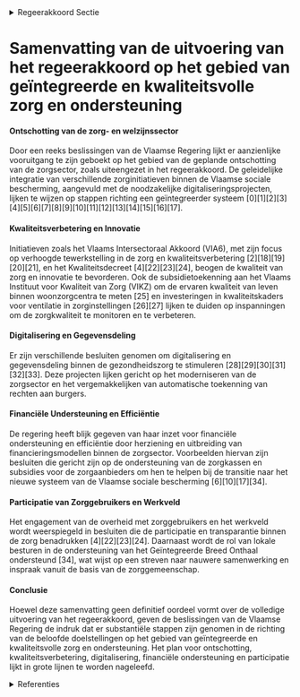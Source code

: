 

<details>
        <summary>Regeerakkoord Sectie </summary>
        <p>1.2.2 Werf 2: Geïntegreerde en kwaliteitsvolle zorg en ondersteuning We maken werk van een doorgedreven ontschotting van de zorg- en welzijns-sector. De muren tussen verschillende zorgsectoren zoals o.a. de geestelijke gezondheidszorg, zorg voor personen met een handicap en ouderenzorg worden afgebroken en ondergebracht in het een ge-maakte systeem van de Vlaamse sociale bescherming. Het aanbod is niet meer het uitgangspunt, wel de Vlaming met een concrete zorg- en ondersteuningsvraag. De levenskwaliteit van de Vlaming staat hierbij centraal. met de samenwerking tussen zorg- en welzijnsactoren als een kritische succesfactor. De beschikbaarheid, de betaal-baarheid en de kwaliteit van de zorg en ondersteuning vormen onze cruciale doel-stelling samen met een efficiënte inzet van mensen en middelen. De Vlaamse sociale zekerheid wordt op deze manier verder uitgebouwd tijdens deze regeerperiode. We stroomlijnen en vereenvoudigen het hele veld (welzijn, gezondheid, gezin) en stemmen op termijn regelgeving en finan-cieringssystemen op elkaar af zodat flexibel kan geschakeld worden tussen de verschil-lende expertisegebieden. Door verdere samenwerking en afstemming pakken we ook de wachtlijsten verder aan omdat meer synergie mogelijk is. Zo stemmen we kwali-teitsbeleid, procedures en gegevensdeling beter op elkaar af. We zetten het traject verder naar een uniforme zorgzwaartemeting en een persoonsvolgend financieringssysteem, waarbij we de Vlaamse sociale bescher-ming echt omvormen tot een Vlaamse sociale zekerheid, die digitaal werkt en waarbij de Vlaming met een zorg- en ondersteuningsnood de ondersteuning krijgt die volgens de objectieve zorg-zwaartemeting nodig is. Deze zorgzwaar-temeting kan ook gebeuren door beoefe-naars van gezondheidszorgberoepen. Digitalisering en gegevensdeling moeten een stimulans geven om zoveel mogelijk rechten automatisch toe te kennen. We herevalueren regelmatig zodat eventuele herinschaling mogelijk wordt. We blijven inzetten op de dialoog en afspraken tussen de overheden onderling en het werkveld. Voorzieningen en gebruikers zijn de partners om een kwalitatief geïnte-greerd zorg- en welzijnsbeleid vorm te geven. We garanderen de keuzevrijheid van de cliënt en de bescherming van gegevens-(uitwisseling) tussen zorgactoren. Efficiëntiewinsten vloeien niet terug naar structuren, maar wel naar ondersteuning voor de cliënt/patiënt. Overheid mag geen synoniem zijn voor overhead. Gezien de grootte en diversiteit van het welzijnsdomein, is het een prioriteit om de regeldrift in te perken. Hierdoor kunnen we de nodige ruimte geven aan het echte mensenwerk, zijnde zorg en onder-steuning aan wie een gevalideerde vraag tot ondersteuning heeft. We ondersteunen vrijwilligers en mantelzorgers en we inves-teren in zorgzame buurten zodat de zorg-verstrekkers en professionele krachten zich nog meer en beter op hun kerntaken kunnen richten. Samenwerken en efficiënt afstemmen tussen zorg- en welzijnsaanbieders, de zorggebruiker en zijn brede netwerk waar-onder de mantelzorger, zo willen we het Vlaamse welzijnsbeleid versterken. We maken ook sterkere verbindingen tussen Welzijn, Volksgezondheid, Gezin en andere domeinen zoals Onderwijs, waarbij we mogelijke overlap in taken zoveel mogelijk wegwerken en de welzijnstaken onder het beleidsdomein Welzijn komen. Qua financiering zetten we voluit in op een efficiënter beleid en bestrijden van sociale fraude. We evolueren naar een resultaatsgebonden financiering waarbij we de organisatiege-bonden financiering van zorgaanbieders deels laten afhangen van outcome-parame-ters op vlak van kwaliteit, efficiëntie en innovatie. We zorgen voor een gelijk speel-veld in de zorg, met open oproepen waarbij de regels en financiering gelijk zijn voor verschillende zorgaanbieders. We maken de zorgsector toegankelijker voor innovatieve oplossingen van bedrijven. We maken hierbij o.a. gebruik van het Programma Innovatieve Overheidsopdrachten en Sociale Impact Obligaties. We onderzoeken manieren om slapende reserves te activeren in een win-win verhaal voor het welzijn van de Vlaming, overheden en welzijnsorganisaties. De integratie en ontschotting van diverse sectoren binnen de Vlaamse sociale bescherming geeft ons de mogelijkheid om het bestuurlijke landschap binnen het beleidsdomein te vereenvoudigen waarbij we evolueren van de huidige 10 naar een 3-tal entiteiten naast het OPZ, waaronder 2 interne verzelfstandigde agentschappen – één rond de cluster Opgroeien en één rond de cluster Zorg inclusief de Vlaamse Sociale Bescherming - en het departement WVG. We houden de werking van het Vlaams Agentschap voor de Samenwerking rond Gegevensdeling tussen de Actoren in de Zorg (VASGAZ) kritisch tegen het licht en nemen de nodige beleidsmaatregelen op basis van die evaluatie. We bekijken de plaats van het VASGAZ in het te hertekenen bestuurlijk landschap waarbij het verdere bestaan als apart agentschap mee in overweging wordt genomen. We verzelfstandigen het OPZ Geel en Rekem tot één publieke zelfstandige actor, met behoud van beide ziekenhuiserken-ningen en met respect voor hun specifiek hulpverleningsaanbod We brengen overtollige structuren/ overlegorganen in kaart om ze verder te rationaliseren. We informeren burgers en zorgverstrekkers over het zorg- en ondersteuningsaanbod via een gebruiksvriendelijke Vlaamse sociale kaart die up-to-date en voor iedereen online consulteerbaar is. We zetten daarbij in op heldere taal in de beschrijving van het zorgaanbod en bij de keuze van de zoek-mogelijkheden. We actualiseren het Kwaliteitsdecreet en bouwen een financiële responsabilisering in voor vergunde zorg- en welzijnsactoren die gericht is op outcome op vlak van kwaliteit, efficiëntie en innovatie. Binnen het Vlaams instituut voor Kwaliteit voor Zorg (VIKZ) worden (nieuwe) indicatoren opgesteld om de kwaliteit van zorg meetbaar en opvolg-baar te maken. We zetten in op een verdere uitbouw van gegevensdeling en ontwikkeling van publieke rapportering van kwaliteit van proces en outcome via het VIKZ. We evalueren het accrediteringsbeleid door internationale instanties op hun toegevoegde waarde. We verhogen de transparantie van de kwaliteitsmetingen en maken ze zoveel mogelijk online consulteerbaar op één centraal platform zodat de Vlaming de kwaliteit van de zorg zelf kan opvolgen. Met een geïntegreerd zorg- en ondersteu-ningsbeleid worden voorzieningen vraagge-stuurd gefinancierd. We werken mee aan een goed evenwicht tussen een kwaliteitsvol aanbod en een zo efficiënt mogelijk bestuur ongeacht hun rechtsvorm. Waar mogelijk en opportuun wordt een kwalita-tief beleid gestimuleerd vanuit het beleid om dit blijvend te versterken. De Vlaamse Zorginspectie blijft de centrale actor voor kwaliteitscontrole bij alle zorg- en welzijnsactoren. De Vlaamse Zorginspectie wordt uitgerust met finan-ciële expertise zodat ook doelgericht toezicht kan worden gehouden op de correcte besteding van de gesubsidieerde middelen en de financiële transparantie van de voorzieningen, zoals geregeld in het huidige toezicht- en woonzorgdecreet. </p>
        </details> 

# Samenvatting van de uitvoering van het regeerakkoord op het gebied van geïntegreerde en kwaliteitsvolle zorg en ondersteuning  

#### Ontschotting van de zorg- en welzijnssector  
Door een reeks beslissingen van de Vlaamse Regering lijkt er aanzienlijke vooruitgang te zijn geboekt op het gebied van de geplande ontschotting van de zorgsector, zoals uiteengezet in het regeerakkoord. De geleidelijke integratie van verschillende zorginitiatieven binnen de Vlaamse sociale bescherming, aangevuld met de noodzakelijke digitaliseringsprojecten, lijken te wijzen op stappen richting een geïntegreerder systeem \[0\]\[1\]\[2\]\[3\]\[4\]\[5\]\[6\]\[7\]\[8\]\[9\]\[10\]\[11\]\[12\]\[13\]\[14\]\[15\]\[16\]\[17\].

#### Kwaliteitsverbetering en Innovatie
Initiatieven zoals het Vlaams Intersectoraal Akkoord (VIA6), met zijn focus op verhoogde tewerkstelling in de zorg en kwaliteitsverbetering \[2\]\[18\]\[19\]\[20\]\[21\], en het Kwaliteitsdecreet \[4\]\[22\]\[23\]\[24\], beogen de kwaliteit van zorg en innovatie te bevorderen. Ook de subsidietoekenning aan het Vlaams Instituut voor Kwaliteit van Zorg (VIKZ) om de ervaren kwaliteit van leven binnen woonzorgcentra te meten \[25\] en investeringen in kwaliteitskaders voor ventilatie in zorginstellingen \[26\]\[27\] lijken te duiden op inspanningen om de zorgkwaliteit te monitoren en te verbeteren.

#### Digitalisering en Gegevensdeling 
Er zijn verschillende besluiten genomen om digitalisering en gegevensdeling binnen de gezondheidszorg te stimuleren \[28\]\[29\]\[30\]\[31\]\[32\]\[33\]. Deze projecten lijken gericht op het moderniseren van de zorgsector en het vergemakkelijken van automatische toekenning van rechten aan burgers.

#### Financiële Understeuning en Efficiëntie
De regering heeft blijk gegeven van haar inzet voor financiële ondersteuning en efficiëntie door herziening en uitbreiding van financieringsmodellen binnen de zorgsector. Voorbeelden hiervan zijn besluiten die gericht zijn op de ondersteuning van de zorgkassen en subsidies voor de zorgaanbieders om hen te helpen bij de transitie naar het nieuwe systeem van de Vlaamse sociale bescherming \[6\]\[10\]\[17\]\[34\].

#### Participatie van Zorggebruikers en Werkveld
Het engagement van de overheid met zorggebruikers en het werkveld wordt weerspiegeld in besluiten die de participatie en transparantie binnen de zorg benadrukken \[4\]\[22\]\[23\]\[24\]. Daarnaast wordt de rol van lokale besturen in de ondersteuning van het Geïntegreerde Breed Onthaal ondersteund \[34\], wat wijst op een streven naar nauwere samenwerking en inspraak vanuit de basis van de zorggemeenschap.

#### Conclusie
Hoewel deze samenvatting geen definitief oordeel vormt over de volledige uitvoering van het regeerakkoord, geven de beslissingen van de Vlaamse Regering de indruk dat er substantiële stappen zijn genomen in de richting van de beloofde doelstellingen op het gebied van geïntegreerde en kwaliteitsvolle zorg en ondersteuning. Het plan voor ontschotting, kwaliteitsverbetering, digitalisering, financiële ondersteuning en participatie lijkt in grote lijnen te worden nageleefd.

<details>
        <summary> Referenties</summary>
        **[\[0\]](https://beslissingenvlaamseregering.vlaanderen.be/?search=Vlaamse%20sociale%20bescherming%3A%20integratie%20initiatieven%20beschut%20wonen%2C%20multidisciplinaire%20begeleidingsequipes%20palliatieve%20verzorging%20en%20rolstoeladviesteams&dateOption=select&startDate=2023-07-14T08%3A00%3A00Z&endDate=2023-07-14T08%3A00%3A00Z)** : **(2023-07-14)** Vlaamse sociale bescherming: integratie initiatieven beschut wonen, multidisciplinaire begeleidingsequipes palliatieve verzorging en rolstoeladviesteams 

**[\[1\]](https://beslissingenvlaamseregering.vlaanderen.be/?search=Vlaamse%20sociale%20bescherming%3A%20integratie%20initiatieven%20beschut%20wonen%2C%20multidisciplinaire%20begeleidingsequipes%20palliatieve%20verzorging%20en%20rolstoeladviesteams&dateOption=select&startDate=2023-11-10T09%3A00%3A00Z&endDate=2023-11-10T09%3A00%3A00Z)** : **(2023-11-10)** Vlaamse sociale bescherming: integratie initiatieven beschut wonen, multidisciplinaire begeleidingsequipes palliatieve verzorging en rolstoeladviesteams 

**[\[2\]](https://beslissingenvlaamseregering.vlaanderen.be/?search=Vlaams%20intersectoraal%20akkoord%20%28VIA6%29%3A%20maatregelen%20kwaliteit%20ouderenzorg&dateOption=select&startDate=2021-06-25T08%3A00%3A00Z&endDate=2021-06-25T08%3A00%3A00Z)** : **(2021-06-25)** Vlaams intersectoraal akkoord (VIA6): maatregelen kwaliteit ouderenzorg 

**[\[3\]](https://beslissingenvlaamseregering.vlaanderen.be/?search=Wijzigingsdecreet%20regelgeving%20Vlaamse%20sociale%20bescherming%20%28VSB%29%3A%20integratie%20zorgsectoren&dateOption=select&startDate=2020-12-18T09%3A00%3A00Z&endDate=2020-12-18T09%3A00%3A00Z)** : **(2020-12-18)** Wijzigingsdecreet regelgeving Vlaamse sociale bescherming (VSB): integratie zorgsectoren 

**[\[4\]](https://beslissingenvlaamseregering.vlaanderen.be/?search=Kwaliteitsdecreet%20beleidsdomein%20Welzijn%2C%20Volksgezondheid%20en%20Gezin%20%28WVG%29&dateOption=select&startDate=2022-12-16T09%3A00%3A00Z&endDate=2022-12-16T09%3A00%3A00Z)** : **(2022-12-16)** Kwaliteitsdecreet beleidsdomein Welzijn, Volksgezondheid en Gezin (WVG) 

**[\[5\]](https://beslissingenvlaamseregering.vlaanderen.be/?search=Integratie%20psychiatrische%20verzorgingstehuizen%20in%20de%20Vlaamse%20sociale%20bescherming%20%28VSB%29%3A%20wijzigingsbesluit&dateOption=select&startDate=2023-02-10T09%3A00%3A00Z&endDate=2023-02-10T09%3A00%3A00Z)** : **(2023-02-10)** Integratie psychiatrische verzorgingstehuizen in de Vlaamse sociale bescherming (VSB): wijzigingsbesluit 

**[\[6\]](https://beslissingenvlaamseregering.vlaanderen.be/?search=Vlaamse%20sociale%20bescherming%3A%20wijzigingsbesluit%20werkingssubsidie%20zorgkassen&dateOption=select&startDate=2021-12-17T09%3A00%3A00Z&endDate=2021-12-17T09%3A00%3A00Z)** : **(2021-12-17)** Vlaamse sociale bescherming: wijzigingsbesluit werkingssubsidie zorgkassen 

**[\[7\]](https://beslissingenvlaamseregering.vlaanderen.be/?search=Wijziging%20regelgeving%20in%20kader%20van%20Vlaamse%20sociale%20bescherming&dateOption=select&startDate=2020-10-30T09%3A00%3A00Z&endDate=2020-10-30T09%3A00%3A00Z)** : **(2020-10-30)** Wijziging regelgeving in kader van Vlaamse sociale bescherming 

**[\[8\]](https://beslissingenvlaamseregering.vlaanderen.be/?search=Integratie%20psychiatrische%20verzorgingstehuizen%20in%20de%20Vlaamse%20sociale%20bescherming%20%28VSB%29%3A%20wijzigingsbesluit&dateOption=select&startDate=2022-10-28T08%3A00%3A00Z&endDate=2022-10-28T08%3A00%3A00Z)** : **(2022-10-28)** Integratie psychiatrische verzorgingstehuizen in de Vlaamse sociale bescherming (VSB): wijzigingsbesluit 

**[\[9\]](https://beslissingenvlaamseregering.vlaanderen.be/?search=Organisatie%20eerstelijnszorg%20voor%20persoon%20met%20een%20zorg-%20en%20ondersteuningsnood&dateOption=select&startDate=2023-11-10T09%3A00%3A00Z&endDate=2023-11-10T09%3A00%3A00Z)** : **(2023-11-10)** Organisatie eerstelijnszorg voor persoon met een zorg- en ondersteuningsnood 

**[\[10\]](https://beslissingenvlaamseregering.vlaanderen.be/?search=Vlaamse%20sociale%20bescherming%3A%20wijzigingsbesluit%20werkingssubsidie%20zorgkassen&dateOption=select&startDate=2021-10-29T09%3A15%3A00Z&endDate=2021-10-29T09%3A15%3A00Z)** : **(2021-10-29)** Vlaamse sociale bescherming: wijzigingsbesluit werkingssubsidie zorgkassen 

**[\[11\]](https://beslissingenvlaamseregering.vlaanderen.be/?search=Overnamereglementering%20revalidatievoorzieningen%3A%20wijzigingsbesluit&dateOption=select&startDate=2023-04-21T08%3A00%3A00Z&endDate=2023-04-21T08%3A00%3A00Z)** : **(2023-04-21)** Overnamereglementering revalidatievoorzieningen: wijzigingsbesluit 

**[\[12\]](https://beslissingenvlaamseregering.vlaanderen.be/?search=Overnamereglementering%20revalidatievoorzieningen%3A%20wijzigingsbesluit&dateOption=select&startDate=2023-09-08T08%3A00%3A00Z&endDate=2023-09-08T08%3A00%3A00Z)** : **(2023-09-08)** Overnamereglementering revalidatievoorzieningen: wijzigingsbesluit 

**[\[13\]](https://beslissingenvlaamseregering.vlaanderen.be/?search=Integratie%20zorginitiatieven%20in%20Vlaamse%20sociale%20bescherming%20%28VSB%29%3A%20wijzigingsdecreet&dateOption=select&startDate=2021-03-19T09%3A00%3A00Z&endDate=2021-03-19T09%3A00%3A00Z)** : **(2021-03-19)** Integratie zorginitiatieven in Vlaamse sociale bescherming (VSB): wijzigingsdecreet 

**[\[14\]](https://beslissingenvlaamseregering.vlaanderen.be/?search=Overnamereglementering%20revalidatievoorzieningen%3A%20wijzigingsbesluit&dateOption=select&startDate=2023-06-30T08%3A00%3A00Z&endDate=2023-06-30T08%3A00%3A00Z)** : **(2023-06-30)** Overnamereglementering revalidatievoorzieningen: wijzigingsbesluit 

**[\[15\]](https://beslissingenvlaamseregering.vlaanderen.be/?search=Inkanteling%20revalidatievoorzieningen%20in%20Vlaamse%20sociale%20bescherming&dateOption=select&startDate=2022-03-18T09%3A00%3A00Z&endDate=2022-03-18T09%3A00%3A00Z)** : **(2022-03-18)** Inkanteling revalidatievoorzieningen in Vlaamse sociale bescherming 

**[\[16\]](https://beslissingenvlaamseregering.vlaanderen.be/?search=Subsidie%20koepelorganisaties%20voor%20ondersteuning%20digitaliseringstraject%20zorgsector&dateOption=select&startDate=2021-07-16T06%3A00%3A00Z&endDate=2021-07-16T06%3A00%3A00Z)** : **(2021-07-16)** Subsidie koepelorganisaties voor ondersteuning digitaliseringstraject zorgsector 

**[\[17\]](https://beslissingenvlaamseregering.vlaanderen.be/?search=Subsidi%C3%ABring%20zorgkassen%20in%20het%20kader%20van%20de%20Vlaamse%20sociale%20bescherming&dateOption=select&startDate=2023-11-23T16%3A00%3A00Z&endDate=2023-11-23T16%3A00%3A00Z)** : **(2023-11-23)** Subsidiëring zorgkassen in het kader van de Vlaamse sociale bescherming 

**[\[18\]](https://beslissingenvlaamseregering.vlaanderen.be/?search=VIA6%3A%20uitvoering%20maatregelen&dateOption=select&startDate=2022-02-11T09%3A00%3A00Z&endDate=2022-02-11T09%3A00%3A00Z)** : **(2022-02-11)** VIA6: uitvoering maatregelen 

**[\[19\]](https://beslissingenvlaamseregering.vlaanderen.be/?search=Zesde%20Vlaams%20Intersectoraal%20Akkoord%20%28VIA%206%29%3A%20kwaliteitsbudget%20geregionaliseerde%20zorgsectoren&dateOption=select&startDate=2021-10-22T08%3A00%3A00Z&endDate=2021-10-22T08%3A00%3A00Z)** : **(2021-10-22)** Zesde Vlaams Intersectoraal Akkoord (VIA 6): kwaliteitsbudget geregionaliseerde zorgsectoren 

**[\[20\]](https://beslissingenvlaamseregering.vlaanderen.be/?search=Vlaams%20intersectoraal%20akkoord%20%28VIA6%29%3A%20wijziging%20uitvoeringsbesluit%20Vlaamse%20sociale%20bescherming%20wat%20VIA6-maatregelen%20kwaliteit%20ouderenzorg%20betreft&dateOption=select&startDate=2021-07-16T06%3A00%3A00Z&endDate=2021-07-16T06%3A00%3A00Z)** : **(2021-07-16)** Vlaams intersectoraal akkoord (VIA6): wijziging uitvoeringsbesluit Vlaamse sociale bescherming wat VIA6-maatregelen kwaliteit ouderenzorg betreft 

**[\[21\]](https://beslissingenvlaamseregering.vlaanderen.be/?search=Uitvoering%20VIA-6%20in%20private%20geregionaliseerde%20zorgsectoren%3A%20verbeteren%20arbeidsvoorwaarden&dateOption=select&startDate=2023-07-07T09%3A00%3A00Z&endDate=2023-07-07T09%3A00%3A00Z)** : **(2023-07-07)** Uitvoering VIA-6 in private geregionaliseerde zorgsectoren: verbeteren arbeidsvoorwaarden 

**[\[22\]](https://beslissingenvlaamseregering.vlaanderen.be/?search=Kwaliteitsdecreet%20beleidsdomein%20Welzijn%2C%20Volksgezondheid%20en%20Gezin%20%28WVG%29&dateOption=select&startDate=2023-02-17T09%3A00%3A00Z&endDate=2023-02-17T09%3A00%3A00Z)** : **(2023-02-17)** Kwaliteitsdecreet beleidsdomein Welzijn, Volksgezondheid en Gezin (WVG) 

**[\[23\]](https://beslissingenvlaamseregering.vlaanderen.be/?search=Kwaliteitsdecreet%20beleidsdomein%20Welzijn%2C%20Volksgezondheid%20en%20Gezin%20%28WVG%29&dateOption=select&startDate=2023-05-05T08%3A00%3A00Z&endDate=2023-05-05T08%3A00%3A00Z)** : **(2023-05-05)** Kwaliteitsdecreet beleidsdomein Welzijn, Volksgezondheid en Gezin (WVG) 

**[\[24\]](https://beslissingenvlaamseregering.vlaanderen.be/?search=Kwaliteitsdecreet%20Welzijn%2C%20Volksgezondheid%20en%20Gezin%20%28WVG%29&dateOption=select&startDate=2022-06-17T09%3A00%3A00Z&endDate=2022-06-17T09%3A00%3A00Z)** : **(2022-06-17)** Kwaliteitsdecreet Welzijn, Volksgezondheid en Gezin (WVG) 

**[\[25\]](https://beslissingenvlaamseregering.vlaanderen.be/?search=Plan%20Vlaamse%20Veerkracht%3A%20subsidie%20meetmethodiek%20woonkwaliteit%20woonzorgcentra&dateOption=select&startDate=2022-10-28T08%3A00%3A00Z&endDate=2022-10-28T08%3A00%3A00Z)** : **(2022-10-28)** Plan Vlaamse Veerkracht: subsidie meetmethodiek woonkwaliteit woonzorgcentra 

**[\[26\]](https://beslissingenvlaamseregering.vlaanderen.be/?search=Plan%20Vlaamse%20Veerkracht%3A%20financiering%20kwaliteitskader%20voor%20ventilatie%20in%20woonzorgcentra&dateOption=select&startDate=2021-12-17T09%3A00%3A00Z&endDate=2021-12-17T09%3A00%3A00Z)** : **(2021-12-17)** Plan Vlaamse Veerkracht: financiering kwaliteitskader voor ventilatie in woonzorgcentra 

**[\[27\]](https://beslissingenvlaamseregering.vlaanderen.be/?search=Plan%20Vlaamse%20Veerkracht%3A%20uitbreiding%20kwaliteitskader%20ventilatie%20in%20woonzorgcentra%20naar%20andere%20zorg-%20en%20welzijnsvoorzieningen%20WVG&dateOption=select&startDate=2022-10-14T08%3A00%3A00Z&endDate=2022-10-14T08%3A00%3A00Z)** : **(2022-10-14)** Plan Vlaamse Veerkracht: uitbreiding kwaliteitskader ventilatie in woonzorgcentra naar andere zorg- en welzijnsvoorzieningen WVG 

**[\[28\]](https://beslissingenvlaamseregering.vlaanderen.be/?search=Plan%20Vlaamse%20Veerkracht%3A%20Digitaliseringsprojecten%20Zorg%20en%20Gezondheid%20en%20Vlaamse%20Sociale%20Bescherming&dateOption=select&startDate=2022-11-10T07%3A00%3A00Z&endDate=2022-11-10T07%3A00%3A00Z)** : **(2022-11-10)** Plan Vlaamse Veerkracht: Digitaliseringsprojecten Zorg en Gezondheid en Vlaamse Sociale Bescherming 

**[\[29\]](https://beslissingenvlaamseregering.vlaanderen.be/?search=Plan%20Vlaamse%20Veerkracht%3A%20IT-investeringen%20Agentschap%20Opgroeien%20regie%20en%20departement%20Welzijn%2C%20Volksgezondheid%20en%20Gezin%20%28Zorginspectie%29&dateOption=select&startDate=2022-07-08T08%3A00%3A00Z&endDate=2022-07-08T08%3A00%3A00Z)** : **(2022-07-08)** Plan Vlaamse Veerkracht: IT-investeringen Agentschap Opgroeien regie en departement Welzijn, Volksgezondheid en Gezin (Zorginspectie) 

**[\[30\]](https://beslissingenvlaamseregering.vlaanderen.be/?search=Plan%20Vlaamse%20Veerkracht%3A%20dossier%20115&dateOption=select&startDate=2021-05-07T08%3A00%3A00Z&endDate=2021-05-07T08%3A00%3A00Z)** : **(2021-05-07)** Plan Vlaamse Veerkracht: dossier 115 

**[\[31\]](https://beslissingenvlaamseregering.vlaanderen.be/?search=Bijkomende%20subsidie%20zorgsector%20voor%20implementatie%20digitaliseringstraject&dateOption=select&startDate=2022-12-09T09%3A00%3A00Z&endDate=2022-12-09T09%3A00%3A00Z)** : **(2022-12-09)** Bijkomende subsidie zorgsector voor implementatie digitaliseringstraject 

**[\[32\]](https://beslissingenvlaamseregering.vlaanderen.be/?search=Ondersteuning%20eerstelijnszorgaanbieders%20en%20interdisciplinaire%20samenwerking%20in%20de%20praktijkvoering%20en%20uitbreiding%20opdrachten%20huisartsenkringen&dateOption=select&startDate=2022-12-09T09%3A00%3A00Z&endDate=2022-12-09T09%3A00%3A00Z)** : **(2022-12-09)** Ondersteuning eerstelijnszorgaanbieders en interdisciplinaire samenwerking in de praktijkvoering en uitbreiding opdrachten huisartsenkringen 

**[\[33\]](https://beslissingenvlaamseregering.vlaanderen.be/?search=Transitie%20deel%20internaten%20van%20beleidsodmein%20Onderwijs%20naar%20beleidsdomein%20Welzijn&dateOption=select&startDate=2023-08-31T08%3A00%3A00Z&endDate=2023-08-31T08%3A00%3A00Z)** : **(2023-08-31)** Transitie deel internaten van beleidsodmein Onderwijs naar beleidsdomein Welzijn 

**[\[34\]](https://beslissingenvlaamseregering.vlaanderen.be/?search=Plan%20Vlaamse%20Veerkracht%3A%20Subsidi%C3%ABring%20en%20ondersteuning%20van%20de%20lokale%20besturen%20in%20functie%20van%20het%20realiseren%20van%20samenwerkingsverbanden%20ge%C3%AFntegreerd%20breed%20onthaal%20in%20heel%20Vlaanderen%20en%20Brussel&dateOption=select&startDate=2021-07-16T06%3A00%3A00Z&endDate=2021-07-16T06%3A00%3A00Z)** : **(2021-07-16)** Plan Vlaamse Veerkracht: Subsidiëring en ondersteuning van de lokale besturen in functie van het realiseren van samenwerkingsverbanden geïntegreerd breed onthaal in heel Vlaanderen en Brussel 
        </details> 

